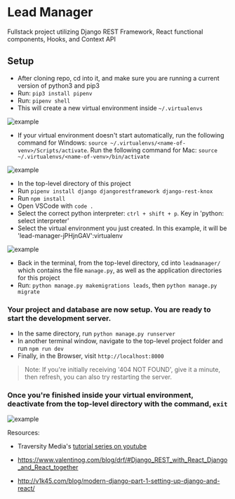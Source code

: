 # Lead Manager
Fullstack project utilizing Django REST Framework, React functional components, Hooks, and Context API

## Setup
* After cloning repo, cd into it, and make sure you are running a current version of python3 and pip3
* Run: `pip3 install pipenv`
* Run: `pipenv shell`
* This will create a new virtual environment inside `~/.virtualenvs`

![example](https://i.imgur.com/eYaoe7L.png "venv startup example")
* If your virtual environment doesn't start automatically, run the following command for Windows: `source ~/.virtualenvs/<name-of-venv>/Scripts/activate`. Run the following command for Mac: `source ~/.virtualenvs/<name-of-venv>/bin/activate`

![example](https://i.imgur.com/g9slTNW.png "venv startup example")

* In the top-level directory of this project
* Run `pipenv install django djangorestframework django-rest-knox`
* Run `npm install`
* Open VSCode with `code .`
* Select the correct python interpreter: `ctrl + shift + p`. Key in 'python: select interpreter'
* Select the virtual environment you just created. In this example, it will be 'lead-manager-jPHjnGAV':virtualenv

![example](https://i.imgur.com/9926EAA.png "select interpreter")

* Back in the terminal, from the top-level directory, cd into `leadmanager/` which contains the file  `manage.py`, as well as the application directories for this project
* Run: `python manage.py makemigrations leads`, then `python manage.py migrate`

### Your project and database are now setup. You are ready to start the development server.

* In the same directory, run `python manage.py runserver`
* In another terminal window, navigate to the top-level project folder and run `npm run dev`
* Finally, in the Browser, visit `http://localhost:8000`

>Note: If you're initially receiving '404 NOT FOUND', give it a minute, then refresh, you can also try restarting the server.

### Once you're finished inside your virtual environment, deactivate from the top-level directory with the command, `exit`

![example](https://i.imgur.com/7MXJqTc.png "exit virtual env")

Resources:

* Traversity Media's [tutorial series on youtube](https://www.youtube.com/watch?v=Uyei2iDA4Hs&list=PLillGF-RfqbbRA-CIUxlxkUpbq0IFkX60&index=1)

* https://www.valentinog.com/blog/drf/#Django_REST_with_React_Django_and_React_together

* http://v1k45.com/blog/modern-django-part-1-setting-up-django-and-react/